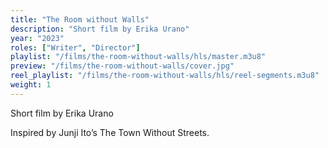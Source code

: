 ```yaml
---
title: "The Room without Walls"
description: "Short film by Erika Urano"
year: "2023"
roles: ["Writer", "Director"]
playlist: "/films/the-room-without-walls/hls/master.m3u8"
preview: "/films/the-room-without-walls/cover.jpg"
reel_playlist: "/films/the-room-without-walls/hls/reel-segments.m3u8"
weight: 1
---
```

Short film by Erika Urano

Inspired by Junji Ito’s The Town Without Streets.

